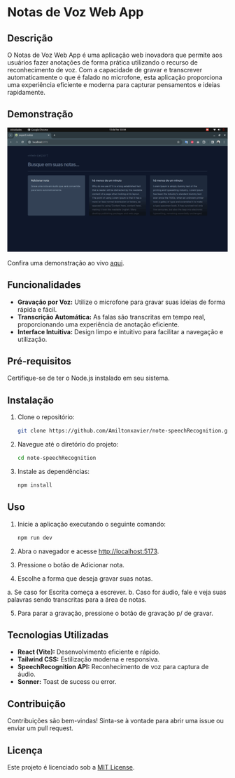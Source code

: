 # Notas de Voz Web App

## Descrição

O Notas de Voz Web App é uma aplicação web inovadora que permite aos usuários fazer anotações de forma prática utilizando o recurso de reconhecimento de voz. Com a capacidade de gravar e transcrever automaticamente o que é falado no microfone, esta aplicação proporciona uma experiência eficiente e moderna para capturar pensamentos e ideias rapidamente.

## Demonstração

[![Demonstração](/public/home.gif)](/public//openDialog.gif)

Confira uma demonstração ao vivo [aqui](https://note-speech-recognition.vercel.app/).

## Funcionalidades

- **Gravação por Voz:** Utilize o microfone para gravar suas ideias de forma rápida e fácil.
- **Transcrição Automática:** As falas são transcritas em tempo real, proporcionando uma experiência de anotação eficiente.
- **Interface Intuitiva:** Design limpo e intuitivo para facilitar a navegação e utilização.

## Pré-requisitos

Certifique-se de ter o Node.js instalado em seu sistema.

## Instalação

1. Clone o repositório:

    ```bash
    git clone https://github.com/Amiltonxavier/note-speechRecognition.git
    ```

2. Navegue até o diretório do projeto:

    ```bash
    cd note-speechRecognition
    ```

3. Instale as dependências:

    ```bash
    npm install
    ```

## Uso

1. Inicie a aplicação executando o seguinte comando:

    ```bash
    npm run dev
    ```

2. Abra o navegador e acesse [http://localhost:5173](http://localhost:5173).

3. Pressione o botão de Adicionar nota. 

4. Escolhe a forma que deseja gravar suas notas.

  a. Se caso for Escrita começa a escrever.
  b. Caso for áudio, fale e veja suas palavras sendo transcritas para a área de notas.

5. Para parar a gravação, pressione o botão de gravação p/ de gravar.

## Tecnologias Utilizadas

- **React (Vite):** Desenvolvimento eficiente e rápido.
- **Tailwind CSS:** Estilização moderna e responsiva.
- **SpeechRecognition API:** Reconhecimento de voz para captura de áudio.
- **Sonner:** Toast de sucess ou error.

## Contribuição

Contribuições são bem-vindas! Sinta-se à vontade para abrir uma issue ou enviar um pull request.

## Licença

Este projeto é licenciado sob a [MIT License](LICENSE).